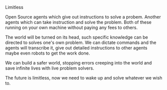 Limitless

Open Source agents which give out instructions to solve a probem.
Another agents which can take instruction and solve the problem. Both of these running on your own machine without paying any fees to others.

The world will be turned on its head, such specific knowledge can be directed to solves one's own problem. 
We can dictate commands and the agents will transcribe it, give out detailed instructions to other agents maybe even robots to get the work done. 

We can build a safer world, stopping errors creeping into the world and save infinite lives with live problem solvers.

The future is limitless, now we need to wake up and solve whatever we wish to.